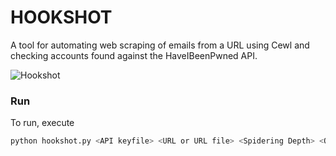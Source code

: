 # HOOKSHOT
A tool for automating web scraping of emails from a URL using Cewl and checking accounts found against the HaveIBeenPwned API. 

![Hookshot](https://www.zeldadungeon.net/wiki/images/thumb/d/d3/OoT_Hookshot.png/200px-OoT_Hookshot.png)

### Run
To run, execute 
```bash
python hookshot.py <API keyfile> <URL or URL file> <Spidering Depth> <Output File>
```
